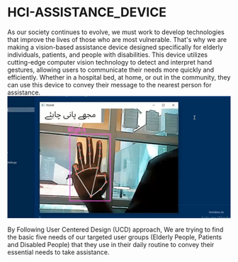 # HCI-ASSISTANCE_DEVICE
As our society continues to evolve, we must work to develop technologies that improve the lives of those who are most vulnerable. That's why we are making a vision-based assistance device designed specifically for elderly individuals, patients, and people with disabilities. This device utilizes cutting-edge computer vision technology to detect and interpret hand gestures, allowing users to communicate their needs more quickly and efficiently. Whether in a hospital bed, at home, or out in the community, they can use this device to convey their message to the nearest person for assistance.
![alt text](p3.PNG)

By Following User Centered Design (UCD) approach, We are trying to find the basic five needs of our targeted user groups (Elderly People, Patients and Disabled People) that they use in their daily routine to convey their essential needs to take assistance.
